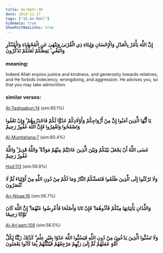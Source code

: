 ```yaml
---
title: An-Nahl:90
date: 2014-11-17
tags: ["16.An-Nahl"]
hidemeta: true 
ShowPostNavLinks: true 
---
```

### إِنَّ اللَّهَ يَأْمُرُ بِالْعَدْلِ وَالْإِحْسَانِ وَإِيتَاءِ ذِي الْقُرْبَىٰ وَيَنْهَىٰ عَنِ الْفَحْشَاءِ وَالْمُنْكَرِ وَالْبَغْيِ ۚ يَعِظُكُمْ لَعَلَّكُمْ تَذَكَّرُونَ
### meaning: 
Indeed Allah enjoins justice and kindness, and generosity towards relatives, and He forbids indecency, wrongdoing, and aggression. He advises you, so that you may take admonition.
### similar verses: 

[At-Taghaabun:14](/64/14) (sim:65.1%)

### يَا أَيُّهَا الَّذِينَ آمَنُوا إِنَّ مِنْ أَزْوَاجِكُمْ وَأَوْلَادِكُمْ عَدُوًّا لَكُمْ فَاحْذَرُوهُمْ ۚ وَإِنْ تَعْفُوا وَتَصْفَحُوا وَتَغْفِرُوا فَإِنَّ اللَّهَ غَفُورٌ رَحِيمٌ

[Al-Mumtahana:7](/60/7) (sim:60.4%)

### عَسَى اللَّهُ أَنْ يَجْعَلَ بَيْنَكُمْ وَبَيْنَ الَّذِينَ عَادَيْتُمْ مِنْهُمْ مَوَدَّةً ۚ وَاللَّهُ قَدِيرٌ ۚ وَاللَّهُ غَفُورٌ رَحِيمٌ

[Hud:113](/11/113) (sim:59.9%)

### وَلَا تَرْكَنُوا إِلَى الَّذِينَ ظَلَمُوا فَتَمَسَّكُمُ النَّارُ وَمَا لَكُمْ مِنْ دُونِ اللَّهِ مِنْ أَوْلِيَاءَ ثُمَّ لَا تُنْصَرُونَ

[An-Nisaa:16](/4/16) (sim:56.7%)

### وَاللَّذَانِ يَأْتِيَانِهَا مِنْكُمْ فَآذُوهُمَا ۖ فَإِنْ تَابَا وَأَصْلَحَا فَأَعْرِضُوا عَنْهُمَا ۗ إِنَّ اللَّهَ كَانَ تَوَّابًا رَحِيمًا

[Al-An'aam:108](/6/108) (sim:56.5%)

### وَلَا تَسُبُّوا الَّذِينَ يَدْعُونَ مِنْ دُونِ اللَّهِ فَيَسُبُّوا اللَّهَ عَدْوًا بِغَيْرِ عِلْمٍ ۗ كَذَٰلِكَ زَيَّنَّا لِكُلِّ أُمَّةٍ عَمَلَهُمْ ثُمَّ إِلَىٰ رَبِّهِمْ مَرْجِعُهُمْ فَيُنَبِّئُهُمْ بِمَا كَانُوا يَعْمَلُونَ
